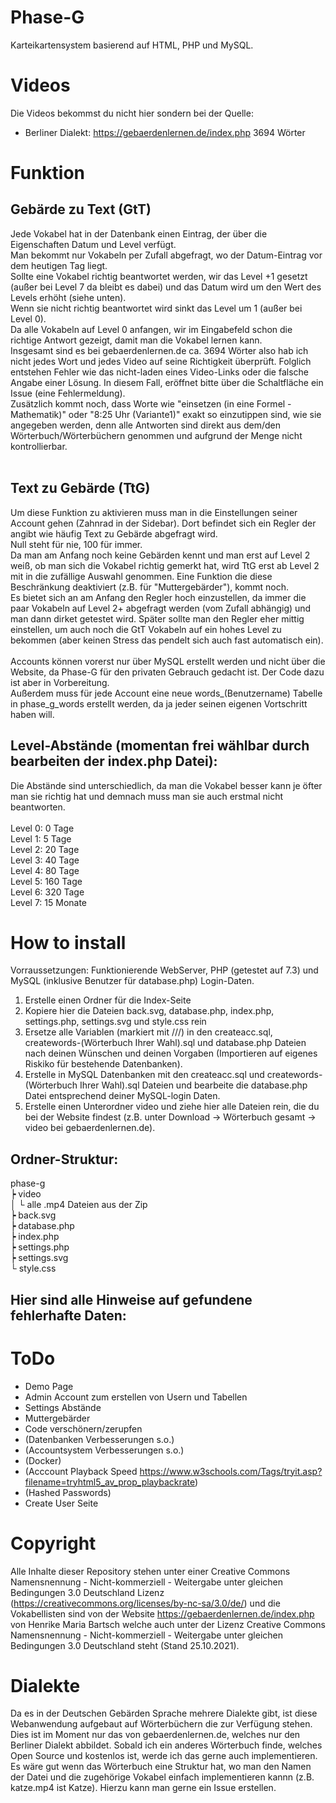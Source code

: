 # Phase-G
Karteikartensystem basierend auf HTML, PHP und MySQL.
# Videos
Die Videos bekommst du nicht hier sondern bei der Quelle: 
- Berliner Dialekt: https://gebaerdenlernen.de/index.php 3694 Wörter
# Funktion
Gebärde zu Text (GtT)
---
Jede Vokabel hat in der Datenbank einen Eintrag, der über die Eigenschaften Datum und Level verfügt.<br>
Man bekommt nur Vokabeln per Zufall abgefragt, wo der Datum-Eintrag vor dem heutigen Tag liegt.<br>
Sollte eine Vokabel richtig beantwortet werden, wir das Level +1 gesetzt (außer bei Level 7 da bleibt es dabei) und das Datum wird um den Wert des Levels erhöht (siehe unten).<br>
Wenn sie nicht richtig beantwortet wird sinkt das Level um 1 (außer bei Level 0).<br>
Da alle Vokabeln auf Level 0 anfangen, wir im Eingabefeld schon die richtige Antwort gezeigt, damit man die Vokabel lernen kann.<br>
Insgesamt sind es bei gebaerdenlernen.de ca. 3694 Wörter also hab ich nicht jedes Wort und jedes Video auf seine Richtigkeit überprüft. Folglich entstehen Fehler wie das nicht-laden eines Video-Links oder die falsche Angabe einer Lösung. In diesem Fall, eröffnet bitte über die Schaltfläche ein Issue (eine Fehlermeldung).<br>
Zusätzlich kommt noch, dass Worte wie "einsetzen (in eine Formel - Mathematik)" oder "8:25 Uhr (Variante1)" exakt so einzutippen sind, wie sie angegeben werden, denn alle Antworten sind direkt aus dem/den Wörterbuch/Wörterbüchern genommen und aufgrund der Menge nicht kontrollierbar.<br><br>


Text zu Gebärde (TtG)
---
Um diese Funktion zu aktivieren muss man in die Einstellungen seiner Account gehen (Zahnrad in der Sidebar). Dort befindet sich ein Regler der angibt wie häufig Text zu Gebärde abgefragt wird.<br>
Null steht für nie, 100 für immer.<br>
Da man am Anfang noch keine Gebärden kennt und man erst auf Level 2 weiß, ob man sich die Vokabel richtig gemerkt hat, wird TtG erst ab Level 2 mit in die zufällige Auswahl genommen. Eine Funktion die diese Beschränkung deaktiviert (z.B. für "Muttergebärder"), kommt noch.<br>
Es bietet sich an am Anfang den Regler hoch einzustellen, da immer die paar Vokabeln auf Level 2+ abgefragt werden (vom Zufall abhängig) und man dann dirket getestet wird. Später sollte man den Regler eher mittig einstellen, um auch noch die GtT Vokabeln auf ein hohes Level zu bekommen (aber keinen Stress das pendelt sich auch fast automatisch ein).<br><br>
Accounts können vorerst nur über MySQL erstellt werden und nicht über die Website, da Phase-G für den privaten Gebrauch gedacht ist. Der Code dazu ist aber in Vorbereitung.<br>
Außerdem muss für jede Account eine neue words_(Benutzername) Tabelle in phase_g_words erstellt werden, da ja jeder seinen eigenen Vortschritt haben will.


Level-Abstände (momentan frei wählbar durch bearbeiten der index.php Datei):
---
Die Abstände sind unterschiedlich, da man die Vokabel besser kann je öfter man sie richtig hat und demnach muss man sie auch erstmal nicht beantworten.<br><br>
Level 0: 0 Tage<br>
Level 1: 5 Tage<br>
Level 2: 20 Tage<br>
Level 3: 40 Tage<br>
Level 4: 80 Tage<br>
Level 5: 160 Tage<br>
Level 6: 320 Tage<br>
Level 7: 15 Monate<br>


# How to install
Vorraussetzungen: Funktionierende WebServer, PHP (getestet auf 7.3) und MySQL (inklusive Benutzer für database.php) Login-Daten.
1. Erstelle einen Ordner für die Index-Seite
2. Kopiere hier die Dateien back.svg, database.php, index.php, settings.php, settings.svg und style.css rein
3. Ersetze alle Variablen (markiert mit ///) in den createacc.sql, createwords-(Wörterbuch Ihrer Wahl).sql und database.php Dateien nach deinen Wünschen und deinen Vorgaben (Importieren auf eigenes Riskiko für bestehende Datenbanken).
4. Erstelle in MySQL Datenbanken mit den createacc.sql und createwords-(Wörterbuch Ihrer Wahl).sql Dateien und bearbeite die database.php Datei entsprechend deiner MySQL-login Daten.
5. Erstelle einen Unterordner video und ziehe hier alle Dateien rein, die du bei der Website findest (z.B. unter Download -> Wörterbuch gesamt -> video bei gebaerdenlernen.de).

Ordner-Struktur:
---
phase-g<br>
 ┝ video<br>
 │   └ alle .mp4 Dateien aus der Zip<br>
 ┝ back.svg<br>
 ┝ database.php<br>
 ┝ index.php<br>
 ┝ settings.php<br>
 ┝ settings.svg<br>
 └ style.css<br>

Hier sind alle Hinweise auf gefundene fehlerhafte Daten:
---
# ToDo
- Demo Page
- Admin Account zum erstellen von Usern und Tabellen
- Settings Abstände
- Muttergebärder
- Code verschönern/zerupfen
- (Datenbanken Verbesserungen s.o.)
- (Accountsystem Verbesserungen s.o.)
- (Docker)
- (Acccount Playback Speed https://www.w3schools.com/Tags/tryit.asp?filename=tryhtml5_av_prop_playbackrate)
- (Hashed Passwords)
- Create User Seite
# Copyright
Alle Inhalte dieser Repository stehen unter einer Creative Commons Namensnennung - Nicht-kommerziell - Weitergabe unter gleichen Bedingungen 3.0 Deutschland Lizenz (https://creativecommons.org/licenses/by-nc-sa/3.0/de/) und die Vokabellisten sind von der Website https://gebaerdenlernen.de/index.php von Henrike Maria Bartsch welche auch unter der Lizenz Creative Commons Namensnennung - Nicht-kommerziell - Weitergabe unter gleichen Bedingungen 3.0 Deutschland steht (Stand 25.10.2021).
# Dialekte
Da es in der Deutschen Gebärden Sprache mehrere Dialekte gibt, ist diese Webanwendung aufgebaut auf Wörterbüchern die zur Verfügung stehen.
Dies ist im Moment nur das von gebaerdenlernen.de, welches nur den Berliner Dialekt abbildet.
Sobald ich ein anderes Wörterbuch finde, welches Open Source und kostenlos ist, werde ich das gerne auch implementieren.
Es wäre gut wenn das Wörterbuch eine Struktur hat, wo man den Namen der Datei und die zugehörige Vokabel einfach implementieren kannn (z.B. katze.mp4 ist Katze).
Hierzu kann man gerne ein Issue erstellen.
